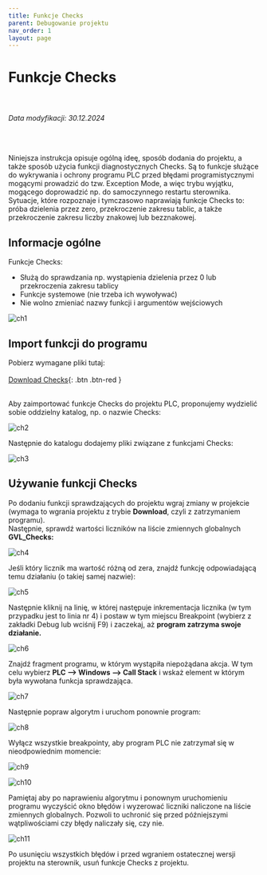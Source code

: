 ```yaml
---
title: Funkcje Checks 
parent: Debugowanie projektu 
nav_order: 1
layout: page
---
```


# Funkcje Checks 
<br>
<h6> Data modyfikacji: 30.12.2024 </h6>
<br>

Niniejsza instrukcja opisuje ogólną ideę, sposób dodania do projektu, a także sposób użycia funkcji diagnostycznych Checks. Są to funkcje służące do wykrywania i ochrony programu PLC przed błędami programistycznymi mogącymi prowadzić do tzw. Exception Mode, a więc trybu wyjątku, mogącego doprowadzić np. do samoczynnego restartu sterownika. Sytuacje, które rozpoznaje i tymczasowo naprawiają funkcje Checks to: próba dzielenia przez zero, przekroczenie zakresu tablic, a także przekroczenie zakresu liczby znakowej lub bezznakowej.

## Informacje ogólne

Funkcje Checks:
- Służą do sprawdzania np. wystąpienia dzielenia przez 0 lub przekroczenia zakresu tablicy
- Funkcje systemowe (nie trzeba ich wywoływać)
- Nie wolno zmieniać nazwy funkcji i argumentów wejściowych

![ch1](https://ba-pl.github.io/wiki/assets/images/checks/ch1.png "ch1")

## Import funkcji do programu
Pobierz wymagane pliki tutaj:
<br>
<br>
[Download Checks](https://github.com/BA-PL/Diag/archive/refs/heads/main.zip){: .btn .btn-red }

<br>
Aby zaimportować funkcje Checks do projektu PLC, proponujemy wydzielić sobie oddzielny katalog, np. o nazwie Checks:

![ch2](https://ba-pl.github.io/wiki/assets/images/checks/ch2.png "ch2")

Następnie do katalogu dodajemy pliki związane z funkcjami Checks:

![ch3](https://ba-pl.github.io/wiki/assets/images/checks/ch3.png "ch3")

## Używanie funkcji Checks 
Po dodaniu funkcji sprawdzających do projektu wgraj zmiany w projekcie (wymaga to wgrania projektu z trybie **Download**, czyli z zatrzymaniem programu).
<br>
Następnie, sprawdź wartości liczników na liście zmiennych globalnych **GVL_Checks:**

![ch4](https://ba-pl.github.io/wiki/assets/images/checks/ch4.png "ch4")

Jeśli który licznik ma wartość różną od zera, znajdź funkcję odpowiadającą temu działaniu (o takiej samej
nazwie):

![ch5](https://ba-pl.github.io/wiki/assets/images/checks/ch5.png "ch5")

Następnie kliknij na linię, w której następuje inkrementacja licznika (w tym przypadku jest to linia nr 4) i postaw w tym miejscu Breakpoint (wybierz z zakładki Debug lub wciśnij F9) i zaczekaj, aż **program zatrzyma swoje działanie.**

![ch6](https://ba-pl.github.io/wiki/assets/images/checks/ch6.png "ch6")

Znajdź fragment programu, w którym wystąpiła niepożądana akcja. W tym celu wybierz **PLC --> Windows --> Call Stack** i wskaż element w którym była wywołana funkcja sprawdzająca.

![ch7](https://ba-pl.github.io/wiki/assets/images/checks/ch7.png "ch7")

Następnie popraw algorytm i uruchom ponownie program:

![ch8](https://ba-pl.github.io/wiki/assets/images/checks/ch8.png "ch8")

Wyłącz wszystkie breakpointy, aby program PLC nie zatrzymał się w nieodpowiednim momencie:

![ch9](https://ba-pl.github.io/wiki/assets/images/checks/ch9.png "ch9")


![ch10](https://ba-pl.github.io/wiki/assets/images/checks/ch10.png "ch10")

Pamiętaj aby po naprawieniu algorytmu i ponownym uruchomieniu programu wyczyścić okno błędów i wyzerować liczniki naliczone na liście zmiennych globalnych. Pozwoli to uchronić się przed późniejszymi wątpliwościami czy błędy naliczały się, czy nie.

![ch11](https://ba-pl.github.io/wiki/assets/images/checks/ch11.png "ch11")

Po usunięciu wszystkich błędów i przed wgraniem ostatecznej wersji projektu na sterownik, usuń funkcje Checks z projektu. 